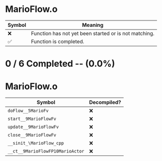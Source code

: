 # MarioFlow.o
| Symbol | Meaning 
| ------------- | ------------- 
| :x: | Function has not yet been started or is not matching. 
| :white_check_mark: | Function is completed. 


# 0 / 6 Completed -- (0.0%)
# MarioFlow.o
| Symbol | Decompiled? |
| ------------- | ------------- |
| `doFlow__5MarioFv` | :x: |
| `start__9MarioFlowFv` | :x: |
| `update__9MarioFlowFv` | :x: |
| `close__9MarioFlowFv` | :x: |
| `__sinit_\MarioFlow_cpp` | :x: |
| `__ct__9MarioFlowFP10MarioActor` | :x: |
